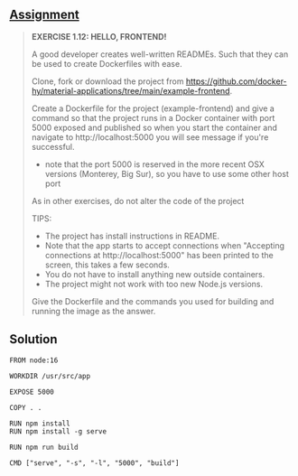 ## [Assignment](https://courses.mooc.fi/org/uh-cs/courses/devops-with-docker/chapter-2/utilizing-tools-from-the-registry#0679c676-3257-4c41-86e1-aa0db93b6977)

> **EXERCISE 1.12: HELLO, FRONTEND!**
> 
> A good developer creates well-written READMEs. Such that they can be used to create Dockerfiles with ease.
> 
> Clone, fork or download the project from https://github.com/docker-hy/material-applications/tree/main/example-frontend.
> 
> Create a Dockerfile for the project (example-frontend) and give a command so that the project runs in a Docker container with port 5000 exposed and published so when you start the container and navigate to http://localhost:5000 you will see message if you're successful.
> 
> - note that the port 5000 is reserved in the more recent OSX versions (Monterey, Big Sur), so you have to use some other host port
> 
> As in other exercises, do not alter the code of the project
> 
> TIPS:
> 
> - The project has install instructions in README.
> - Note that the app starts to accept connections when "Accepting connections at http://localhost:5000" has been printed to the screen, this takes a few seconds.
> - You do not have to install anything new outside containers.
> - The project might not work with too new Node.js versions.
>
> Give the Dockerfile and the commands you used for building and running the image as the answer.

## Solution

    FROM node:16

    WORKDIR /usr/src/app

    EXPOSE 5000

    COPY . . 

    RUN npm install
    RUN npm install -g serve

    RUN npm run build

    CMD ["serve", "-s", "-l", "5000", "build"]